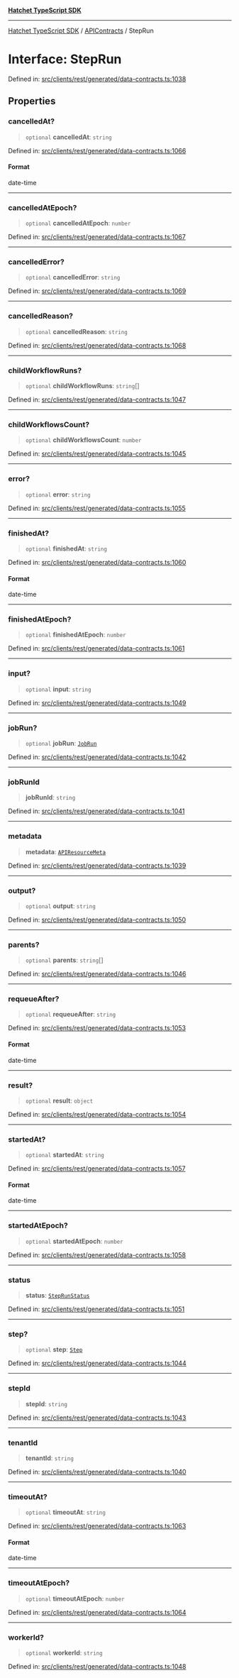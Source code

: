 [**Hatchet TypeScript SDK**](../../../../README.md)

***

[Hatchet TypeScript SDK](../../../../README.md) / [APIContracts](../README.md) / StepRun

# Interface: StepRun

Defined in: [src/clients/rest/generated/data-contracts.ts:1038](https://github.com/hatchet-dev/hatchet/blob/0288a24f2e9f14787135b399bd47182f4d1260d9/sdks/typescript/src/clients/rest/generated/data-contracts.ts#L1038)

## Properties

### cancelledAt?

> `optional` **cancelledAt**: `string`

Defined in: [src/clients/rest/generated/data-contracts.ts:1066](https://github.com/hatchet-dev/hatchet/blob/0288a24f2e9f14787135b399bd47182f4d1260d9/sdks/typescript/src/clients/rest/generated/data-contracts.ts#L1066)

#### Format

date-time

***

### cancelledAtEpoch?

> `optional` **cancelledAtEpoch**: `number`

Defined in: [src/clients/rest/generated/data-contracts.ts:1067](https://github.com/hatchet-dev/hatchet/blob/0288a24f2e9f14787135b399bd47182f4d1260d9/sdks/typescript/src/clients/rest/generated/data-contracts.ts#L1067)

***

### cancelledError?

> `optional` **cancelledError**: `string`

Defined in: [src/clients/rest/generated/data-contracts.ts:1069](https://github.com/hatchet-dev/hatchet/blob/0288a24f2e9f14787135b399bd47182f4d1260d9/sdks/typescript/src/clients/rest/generated/data-contracts.ts#L1069)

***

### cancelledReason?

> `optional` **cancelledReason**: `string`

Defined in: [src/clients/rest/generated/data-contracts.ts:1068](https://github.com/hatchet-dev/hatchet/blob/0288a24f2e9f14787135b399bd47182f4d1260d9/sdks/typescript/src/clients/rest/generated/data-contracts.ts#L1068)

***

### childWorkflowRuns?

> `optional` **childWorkflowRuns**: `string`[]

Defined in: [src/clients/rest/generated/data-contracts.ts:1047](https://github.com/hatchet-dev/hatchet/blob/0288a24f2e9f14787135b399bd47182f4d1260d9/sdks/typescript/src/clients/rest/generated/data-contracts.ts#L1047)

***

### childWorkflowsCount?

> `optional` **childWorkflowsCount**: `number`

Defined in: [src/clients/rest/generated/data-contracts.ts:1045](https://github.com/hatchet-dev/hatchet/blob/0288a24f2e9f14787135b399bd47182f4d1260d9/sdks/typescript/src/clients/rest/generated/data-contracts.ts#L1045)

***

### error?

> `optional` **error**: `string`

Defined in: [src/clients/rest/generated/data-contracts.ts:1055](https://github.com/hatchet-dev/hatchet/blob/0288a24f2e9f14787135b399bd47182f4d1260d9/sdks/typescript/src/clients/rest/generated/data-contracts.ts#L1055)

***

### finishedAt?

> `optional` **finishedAt**: `string`

Defined in: [src/clients/rest/generated/data-contracts.ts:1060](https://github.com/hatchet-dev/hatchet/blob/0288a24f2e9f14787135b399bd47182f4d1260d9/sdks/typescript/src/clients/rest/generated/data-contracts.ts#L1060)

#### Format

date-time

***

### finishedAtEpoch?

> `optional` **finishedAtEpoch**: `number`

Defined in: [src/clients/rest/generated/data-contracts.ts:1061](https://github.com/hatchet-dev/hatchet/blob/0288a24f2e9f14787135b399bd47182f4d1260d9/sdks/typescript/src/clients/rest/generated/data-contracts.ts#L1061)

***

### input?

> `optional` **input**: `string`

Defined in: [src/clients/rest/generated/data-contracts.ts:1049](https://github.com/hatchet-dev/hatchet/blob/0288a24f2e9f14787135b399bd47182f4d1260d9/sdks/typescript/src/clients/rest/generated/data-contracts.ts#L1049)

***

### jobRun?

> `optional` **jobRun**: [`JobRun`](JobRun.md)

Defined in: [src/clients/rest/generated/data-contracts.ts:1042](https://github.com/hatchet-dev/hatchet/blob/0288a24f2e9f14787135b399bd47182f4d1260d9/sdks/typescript/src/clients/rest/generated/data-contracts.ts#L1042)

***

### jobRunId

> **jobRunId**: `string`

Defined in: [src/clients/rest/generated/data-contracts.ts:1041](https://github.com/hatchet-dev/hatchet/blob/0288a24f2e9f14787135b399bd47182f4d1260d9/sdks/typescript/src/clients/rest/generated/data-contracts.ts#L1041)

***

### metadata

> **metadata**: [`APIResourceMeta`](APIResourceMeta.md)

Defined in: [src/clients/rest/generated/data-contracts.ts:1039](https://github.com/hatchet-dev/hatchet/blob/0288a24f2e9f14787135b399bd47182f4d1260d9/sdks/typescript/src/clients/rest/generated/data-contracts.ts#L1039)

***

### output?

> `optional` **output**: `string`

Defined in: [src/clients/rest/generated/data-contracts.ts:1050](https://github.com/hatchet-dev/hatchet/blob/0288a24f2e9f14787135b399bd47182f4d1260d9/sdks/typescript/src/clients/rest/generated/data-contracts.ts#L1050)

***

### parents?

> `optional` **parents**: `string`[]

Defined in: [src/clients/rest/generated/data-contracts.ts:1046](https://github.com/hatchet-dev/hatchet/blob/0288a24f2e9f14787135b399bd47182f4d1260d9/sdks/typescript/src/clients/rest/generated/data-contracts.ts#L1046)

***

### requeueAfter?

> `optional` **requeueAfter**: `string`

Defined in: [src/clients/rest/generated/data-contracts.ts:1053](https://github.com/hatchet-dev/hatchet/blob/0288a24f2e9f14787135b399bd47182f4d1260d9/sdks/typescript/src/clients/rest/generated/data-contracts.ts#L1053)

#### Format

date-time

***

### result?

> `optional` **result**: `object`

Defined in: [src/clients/rest/generated/data-contracts.ts:1054](https://github.com/hatchet-dev/hatchet/blob/0288a24f2e9f14787135b399bd47182f4d1260d9/sdks/typescript/src/clients/rest/generated/data-contracts.ts#L1054)

***

### startedAt?

> `optional` **startedAt**: `string`

Defined in: [src/clients/rest/generated/data-contracts.ts:1057](https://github.com/hatchet-dev/hatchet/blob/0288a24f2e9f14787135b399bd47182f4d1260d9/sdks/typescript/src/clients/rest/generated/data-contracts.ts#L1057)

#### Format

date-time

***

### startedAtEpoch?

> `optional` **startedAtEpoch**: `number`

Defined in: [src/clients/rest/generated/data-contracts.ts:1058](https://github.com/hatchet-dev/hatchet/blob/0288a24f2e9f14787135b399bd47182f4d1260d9/sdks/typescript/src/clients/rest/generated/data-contracts.ts#L1058)

***

### status

> **status**: [`StepRunStatus`](../enumerations/StepRunStatus.md)

Defined in: [src/clients/rest/generated/data-contracts.ts:1051](https://github.com/hatchet-dev/hatchet/blob/0288a24f2e9f14787135b399bd47182f4d1260d9/sdks/typescript/src/clients/rest/generated/data-contracts.ts#L1051)

***

### step?

> `optional` **step**: [`Step`](Step.md)

Defined in: [src/clients/rest/generated/data-contracts.ts:1044](https://github.com/hatchet-dev/hatchet/blob/0288a24f2e9f14787135b399bd47182f4d1260d9/sdks/typescript/src/clients/rest/generated/data-contracts.ts#L1044)

***

### stepId

> **stepId**: `string`

Defined in: [src/clients/rest/generated/data-contracts.ts:1043](https://github.com/hatchet-dev/hatchet/blob/0288a24f2e9f14787135b399bd47182f4d1260d9/sdks/typescript/src/clients/rest/generated/data-contracts.ts#L1043)

***

### tenantId

> **tenantId**: `string`

Defined in: [src/clients/rest/generated/data-contracts.ts:1040](https://github.com/hatchet-dev/hatchet/blob/0288a24f2e9f14787135b399bd47182f4d1260d9/sdks/typescript/src/clients/rest/generated/data-contracts.ts#L1040)

***

### timeoutAt?

> `optional` **timeoutAt**: `string`

Defined in: [src/clients/rest/generated/data-contracts.ts:1063](https://github.com/hatchet-dev/hatchet/blob/0288a24f2e9f14787135b399bd47182f4d1260d9/sdks/typescript/src/clients/rest/generated/data-contracts.ts#L1063)

#### Format

date-time

***

### timeoutAtEpoch?

> `optional` **timeoutAtEpoch**: `number`

Defined in: [src/clients/rest/generated/data-contracts.ts:1064](https://github.com/hatchet-dev/hatchet/blob/0288a24f2e9f14787135b399bd47182f4d1260d9/sdks/typescript/src/clients/rest/generated/data-contracts.ts#L1064)

***

### workerId?

> `optional` **workerId**: `string`

Defined in: [src/clients/rest/generated/data-contracts.ts:1048](https://github.com/hatchet-dev/hatchet/blob/0288a24f2e9f14787135b399bd47182f4d1260d9/sdks/typescript/src/clients/rest/generated/data-contracts.ts#L1048)
